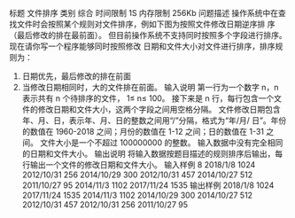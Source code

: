 标题
文件排序
类别
综合
时间限制
1S
内存限制
256Kb
问题描述
操作系统中在查找文件时会按照某个规则对文件排序，例如下图为按照文件修改日期逆序排
序（最后修改的排在最前面）。
但目前操作系统不支持同时按照多个字段进行排序。现在请你写一个程序能够同时按照修改
日期和文件大小对文件进行排序，排序规则为：
1. 日期优先，最后修改的排在前面
2. 当修改日期相同时，大的文件排在前面。
输入说明
第一行为一个数字 n，n 表示共有 n 个待排序的文件， 1≤ n≤ 100。
接下来是 n 行，每行包含一个文件的修改日期和文件大小，这两个字段之间用空格分隔。
文件修改日期包含年、月、日，表示年、月、日的整数之间用“/”分隔，格式为“年/月/
日”。年份的数值在 1960-2018 之间；月份的数值在 1-12 之间；日的数值在 1-31 之间。
文件大小是一个不超过 100000000 的整数。
输入数据中没有完全相同的日期和文件大小。
输出说明
将输入数据按题目描述的规则排序后输出，每行输出一个文件的修改日期和文件大小。
输入样例
8
2018/1/8 1024 
2012/10/31 256 
2014/10/29 300 
2012/10/31 457 
2014/10/27 512 
2011/10/27 95 
2014/11/3 1102 
2017/11/24 1535
输出样例
2018/1/8 1024
2017/11/24 1535
2014/11/3 1102
2014/10/29 300
2014/10/27 512
2012/10/31 457
2012/10/31 256
2011/10/27 95